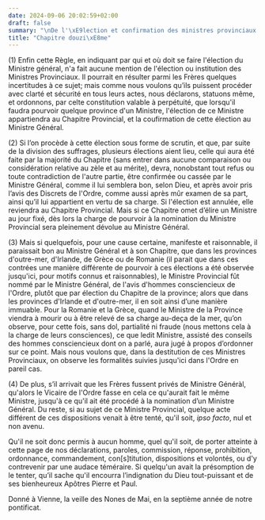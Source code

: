 ```yaml
---
date: 2024-09-06 20:02:59+02:00
draft: false
summary: "\nDe l'\xE9lection et confirmation des ministres provinciaux.\n"
title: "Chapitre douzi\xE8me"
---
```





(1) Enfin cette Règle, en indiquant par qui et où doit se faire l'élection du Ministre général, n'a fait aucune mention de l'élection ou institution des Ministres Provinciaux. Il pourrait en résulter parmi les Frères quelques incertitudes à ce sujet; mais comme nous voulons qu’ils puissent procéder avec clarté et sécurité en tous leurs actes, nous déclarons, statuons même, et ordonnons, par celte constitution valable à perpétuité, que lorsqu'il faudra pourvoir quelque province d'un Ministre, l'élection de ce Ministre appartiendra au Chapitre Provincial, et la coufirmation de cette élection au Ministre Général.

(2) Si l’on procède à cette élection sous forme de scrutin, et que, par suite de la division des suffrages, plusieurs élections aient lieu, celle qui aura été faite par la majorité du Chapitre (sans entrer dans aucune comparaison ou considération relative au zèle et au mérite), devra, nonobstant tout refus ou toute contradiction de l'autre partie, être confirmée ou cassée par le Ministre Général, comme il lui semblera bon, selon Dieu, et après avoir pris l’avis des Discrets de l'Ordre, comme aussi après mûr examen de sa part, ainsi qu’il lui appartient en vertu de sa charge. Si l'élection est annulée, elle reviendra au Chapitre Provincial. Mais si ce Chapitre omet d’élire un Ministre au jour fixé, dès lors la charge de pourvoir à la nomination du Ministre Provincial sera pleinement dévolue au Ministre Général.

(3) Mais si quelquefois, pour une cause certaine, manifeste et raisonnable, il paraissait bon au Ministre Général et à son Chapitre, que dans les provinces d'outre-mer, d'Irlande, de Grèce ou de Romanie (il parait que dans ces contrées une manière différente de pourvoir à ces élections a été observée jusqu'ici, pour motifs connus et raisonnables), le Ministre Provincial fût nommé par le Ministre Général, de l'avis d'hommes consciencieux de l'Ordre, plutôt que par élection du Chapitre de la province; alors que dans les provinces d'Irlande et d'outre-mer, il en soit ainsi d’une manière immuable. Pour la Romanie et la Grèce, quand le Ministre de la Province viendra à mourir ou à être relevé de sa charge au-deça de la mer, qu’on observe, pour cette fois, sans dol, partialité ni fraude (nous mettons cela à la charge de leurs consciences), ce que ledit Ministre, assisté des conseils des hommes consciencieux dont on a parlé, aura jugé à propos d’ordonner sur ce point. Mais nous voulons que, dans la destitution de ces Ministres Provinciaux, on observe les formalités suivies jusqu'ici dans l'Ordre en pareil cas.

(4) De plus, s’il arrivait que les Frères fussent privés de Ministre Généràl, qu'alors le Vicaire de l'Ordre fasse en cela ce qu'aurait fait le même Ministre, jusqu'à ce qu'il ait été procédé à la nomination d’un Ministre Général. Du reste, si au sujet de ce Ministre Provincial, quelque acte différent de ces dispositions venait à être tenté, qu'il soit, *ipso facto*, nul et non avenu.

Qu'il ne soit donc permis à aucun homme, quel qu'il soit, de porter atteinte à cette page de nos déclarations, paroles, commission, réponse, prohibition, ordonnance, commandement, con[s]titution, dispositions et volontés, ou d'y contrevenir par une audace téméraire. Si quelqu'un avait la présomption de le tenter, qu’il sache qu'il encourra l’indignation du Dieu tout-puissant et de ses bienheureux Apôtres Pierre et Paul.

Donné à Vienne, la veille des Nones de Mai, en la septième année de notre pontificat.
